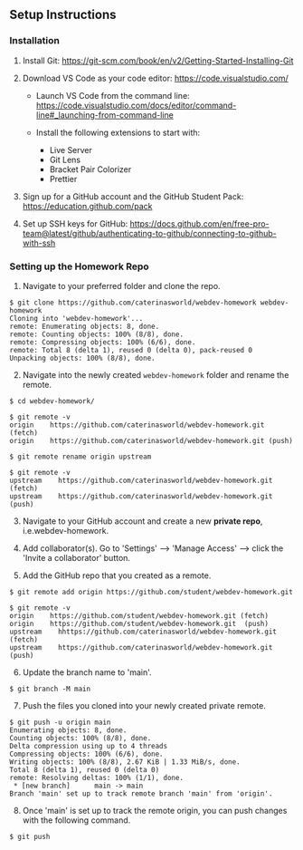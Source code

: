 ## Setup Instructions

### Installation

1. Install Git: https://git-scm.com/book/en/v2/Getting-Started-Installing-Git

2. Download VS Code as your code editor: https://code.visualstudio.com/

   - Launch VS Code from the command line: https://code.visualstudio.com/docs/editor/command-line#_launching-from-command-line

   - Install the following extensions to start with:
     - Live Server
     - Git Lens
     - Bracket Pair Colorizer
     - Prettier

3. Sign up for a GitHub account and the GitHub Student Pack: https://education.github.com/pack

4. Set up SSH keys for GitHub: https://docs.github.com/en/free-pro-team@latest/github/authenticating-to-github/connecting-to-github-with-ssh

### Setting up the Homework Repo

1. Navigate to your preferred folder and clone the repo.

```console
$ git clone https://github.com/caterinasworld/webdev-homework webdev-homework
Cloning into 'webdev-homework'...
remote: Enumerating objects: 8, done.
remote: Counting objects: 100% (8/8), done.
remote: Compressing objects: 100% (6/6), done.
remote: Total 8 (delta 1), reused 0 (delta 0), pack-reused 0
Unpacking objects: 100% (8/8), done.
```

2. Navigate into the newly created `webdev-homework` folder and rename the remote.

```console
$ cd webdev-homework/

$ git remote -v
origin	  https://github.com/caterinasworld/webdev-homework.git (fetch)
origin	  https://github.com/caterinasworld/webdev-homework.git (push)

$ git remote rename origin upstream

$ git remote -v
upstream	https://github.com/caterinasworld/webdev-homework.git (fetch)
upstream	https://github.com/caterinasworld/webdev-homework.git (push)
```

3. Navigate to your GitHub account and create a new **private repo**, i.e.webdev-homework.

4. Add collaborator(s). Go to 'Settings' --> 'Manage Access' --> click the 'Invite a collaborator' button.

5. Add the GitHub repo that you created as a remote.

```console
$ git remote add origin https://github.com/student/webdev-homework.git

$ git remote -v
origin	  https://github.com/student/webdev-homework.git (fetch)
origin	  https://github.com/student/webdev-homework.git  (push)
upstream	hhttps://github.com/caterinasworld/webdev-homework.git (fetch)
upstream	https://github.com/caterinasworld/webdev-homework.git (push)
```

6. Update the branch name to 'main'.

```console
$ git branch -M main
```

7. Push the files you cloned into your newly created private remote.

```console
$ git push -u origin main
Enumerating objects: 8, done.
Counting objects: 100% (8/8), done.
Delta compression using up to 4 threads
Compressing objects: 100% (6/6), done.
Writing objects: 100% (8/8), 2.67 KiB | 1.33 MiB/s, done.
Total 8 (delta 1), reused 0 (delta 0)
remote: Resolving deltas: 100% (1/1), done.
 * [new branch]      main -> main
Branch 'main' set up to track remote branch 'main' from 'origin'.
```

8. Once 'main' is set up to track the remote origin, you can push changes with the following command.

```console
$ git push
```
